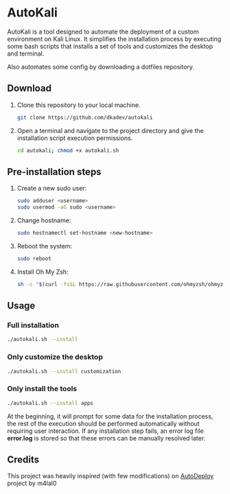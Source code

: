 # AutoKali

AutoKali is a tool designed to automate the deployment of a custom environment on Kali Linux. It simplifies the installation process by executing some bash scripts that installs a set of tools and customizes the desktop and terminal.

Also automates some config by downloading a dotfiles repository.

## Download

1. Clone this repository to your local machine.

    ```bash
    git clone https://github.com/dkadev/autokali
    ```

2. Open a terminal and navigate to the project directory and give the installation script execution permissions.

    ```bash
    cd autokali; chmod +x autokali.sh
    ```

## Pre-installation steps

1. Create a new sudo user:

    ```bash
    sudo adduser <username>
    sudo usermod -aG sudo <username>
    ```

2. Change hostname:

    ```bash
    sudo hostnamectl set-hostname <new-hostname>
    ```

3. Reboot the system:

    ```bash
    sudo reboot
    ```

4. Install Oh My Zsh:

    ```bash
    sh -c "$(curl -fsSL https://raw.githubusercontent.com/ohmyzsh/ohmyzsh/master/tools/install.sh)" "" --unattended --keep-zshrc
    ```

## Usage

### Full installation

```sh
./autokali.sh --install
```

### Only customize the desktop

```sh
./autokali.sh --install customization
```

### Only install the tools

```sh
./autokali.sh --install apps
```

At the beginning, it will prompt for some data for the installation process, the rest of the execution should be performed automatically without requiring user interaction. If any installation step fails, an error log file **error.log** is stored so that these errors can be manually resolved later.

## Credits

This project was heavily inspired (with few modifications) on [AutoDeploy](https://github.com/m4lal0/autoDeploy) project by m4lal0
